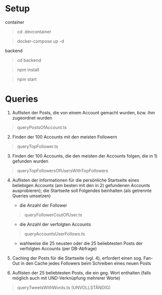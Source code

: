 # Setup
container
>cd .devcontainer

>docker-compose up -d


backend
>cd backend

>npm install

>npm start



# Queries
1. Auflisten der Posts, die von einem Account gemacht wurden, bzw. ihm zugeordnet wurden
> queryPostsOfAccount.ts

2. Finden der 100 Accounts mit den meisten Followern
> queryTopFollower.ts

3. Finden der 100 Accounts, die den meisten der Accounts folgen, die in 1) gefunden wurden
> queryTopFollowersOfUsersWithTopFollowers

4. Auflisten der Informationen für die persönliche Startseite eines beliebigen Accounts (am besten mit den in 2) gefundenen Accounts ausprobieren); die Startseite soll Folgendes beinhalten (als getrennte Queries umsetzen)
  
    * die Anzahl der Follower
    > queryFollowerCoutOfUser.ts

    * die Anzahl der verfolgten Accounts
    > queryAccountsUserFollows.ts

    * wahlweise die 25 neusten oder die 25 beliebtesten Posts der verfolgten Accounts (per DB-Abfrage)
    >

5. Caching der Posts für die Startseite (vgl. 4), erfordert einen sog. Fan-Out in den Cache jedes Followers beim Schreiben eines neuen Posts 
>

6. Auflisten der 25 beliebtesten Posts, die ein geg. Wort enthalten (falls möglich auch mit UND-Verknüpfung mehrerer Worte)
> queryTweetsWithWords.ts (UNVOLLSTÄNDIG)